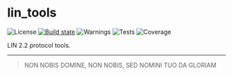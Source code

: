 # lin_tools

![License](https://build.fueldner.net/badges/opensource_lin_tools.svg?type=license&branch=develop)
[![Build state](https://build.fueldner.net/badges/opensource_lin_tools.svg?branch=develop)](https://build.fueldner.net/#/builders/opensource_lin_tools)
![Warnings](https://build.fueldner.net/badges/opensource_lin_tools.svg?type=warnings&branch=develop)
![Tests](https://build.fueldner.net/badges/opensource_lin_tools.svg?type=tests&branch=develop)
![Coverage](https://build.fueldner.net/badges/opensource_lin_tools.svg?type=coverage&branch=develop)

LIN 2.2 protocol tools.

---

> NON NOBIS DOMINE, NON NOBIS, SED NOMINI TUO DA GLORIAM
